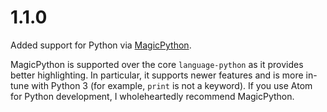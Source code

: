 # 1.1.0
Added support for Python via [MagicPython].

MagicPython is supported over the core `language-python` as it provides better
highlighting.  In particular, it supports newer features and is more in-tune
with Python 3 (for example, `print` is not a keyword).  If you use Atom for
Python development, I wholeheartedly recommend MagicPython.

[MagicPython]: https://www.atom.io/packages/magicpython
